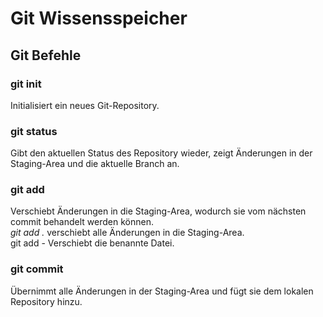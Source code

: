 # Git Wissensspeicher


## Git Befehle

### git init
Initialisiert ein neues Git-Repository.  


### git status
Gibt den aktuellen Status des Repository wieder, zeigt Änderungen in der Staging-Area und die aktuelle Branch an.  


### git add
Verschiebt Änderungen in die Staging-Area, wodurch sie vom nächsten commit behandelt werden können.  
_git add ._ verschiebt alle Änderungen in die Staging-Area.  
git add <Dateiname> - Verschiebt die benannte Datei.  

### git commit
Übernimmt alle Änderungen in der Staging-Area und fügt sie dem lokalen Repository hinzu.  
